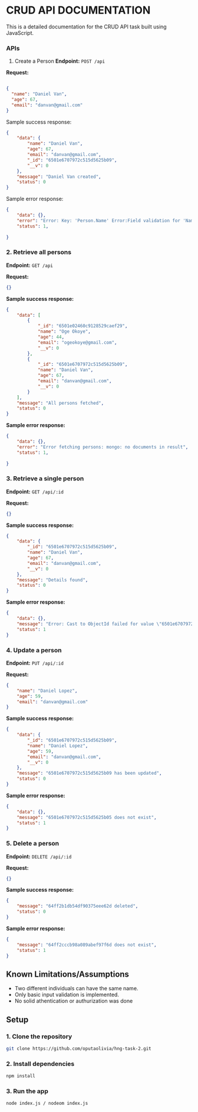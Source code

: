 # CRUD API DOCUMENTATION

This is a detailed documentation for the CRUD API task built using JavaScript.

### APIs
1. Create a Person
**Endpoint:** `POST /api`

**Request:**

```json

{
  "name": "Daniel Van",
  "age": 67,
  "email": "danvan@gmail.com"
}
```
Sample success response:

```json
{
    "data": {
        "name": "Daniel Van",
        "age": 67,
        "email": "danvan@gmail.com",
        "_id": "6501e6707972c515d5625b09",
        "__v": 0
    },
    "message": "Daniel Van created",
    "status": 0
}
```
Sample error response:

```json
{
    "data": {},
    "error": "Error: Key: 'Person.Name' Error:Field validation for 'Name' failed on the 'required' tag\nKey: 'Person.Location' Error:Field validation for 'Location' failed on the 'required' tag\nKey: 'Person.Title' Error:Field validation for 'Title' failed on the 'required' tag",
    "status": 1,
  
}
```
### 2. Retrieve all persons

**Endpoint:** `GET /api`

**Request:**

```json
{}
```

**Sample success response:**

```json
{
    "data": [
        {
            "_id": "6501e02460c9128529caef29",
            "name": "Oge Okoye",
            "age": 44,
            "email": "ogeokoye@gmail.com",
            "__v": 0
        },
        {
            "_id": "6501e6707972c515d5625b09",
            "name": "Daniel Van",
            "age": 67,
            "email": "danvan@gmail.com",
            "__v": 0
        }
    ],
    "message": "All persons fetched",
    "status": 0
}
```

**Sample error response:**

```json
{
    "data": {},
    "error": "Error fetching persons: mongo: no documents in result",
    "status": 1,
  
}
```

### 3. Retrieve a single person

**Endpoint:** `GET /api/:id`

**Request:**

```json
{}
```

**Sample success response:**

```json
{
    "data": {
        "_id": "6501e6707972c515d5625b09",
        "name": "Daniel Van",
        "age": 67,
        "email": "danvan@gmail.com",
        "__v": 0
    },
    "message": "Details found",
    "status": 0
}
```

**Sample error response:**

```json
{
    "data": {},
    "message": "Error: Cast to ObjectId failed for value \"6501e6707972c515d5625b0\" (type string) at path \"_id\" for model \"user\"",
    "status": 1
}
```

### 4. Update a person

**Endpoint:** `PUT /api/:id`

**Request:**

```json
{
    "name": "Daniel Lopez",
    "age": 59,
    "email": "danvan@gmail.com"
}
```

**Sample success response:**

```json
{
    "data": {
        "_id": "6501e6707972c515d5625b09",
        "name": "Daniel Lopez",
        "age": 59,
        "email": "danvan@gmail.com",
        "__v": 0
    },
    "message": "6501e6707972c515d5625b09 has been updated",
    "status": 0
}
```

**Sample error response:**

```json
{
    "data": {},
    "message": "6501e6707972c515d5625b05 does not exist",
    "status": 1
}
```

### 5. Delete a person

**Endpoint:** `DELETE /api/:id`

**Request:**

```json
{}
```

**Sample success response:**

```json
{
    "message": "64ff2b1db54df90375eee62d deleted",
    "status": 0
}
```

**Sample error response:**

```json
{
    "message": "64ff2cccb98a089abef97f6d does not exist",
    "status": 1
}
```

## Known Limitations/Assumptions

- Two different individuals can have the same name. 
- Only basic input validation is implemented.
- No solid athentication or authurization was done

## Setup

### 1. Clone the repository

```bash
git clone https://github.com/oputaolivia/hng-task-2.git
```

### 2. Install dependencies

```bash
npm install
```

### 3. Run the app

```bash
node index.js / nodeom index.js
```